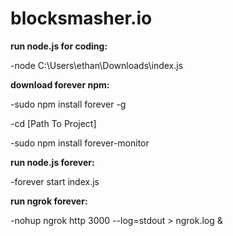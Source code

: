# blocksmasher.io


**run node.js for coding:** 

-node C:\Users\ethan\Downloads\index.js

**download forever npm:**

-sudo npm install forever -g 

-cd [Path To Project]

-sudo npm install forever-monitor

**run node.js forever:**

-forever start index.js

**run ngrok forever:**

-nohup ngrok http 3000 --log=stdout > ngrok.log &

